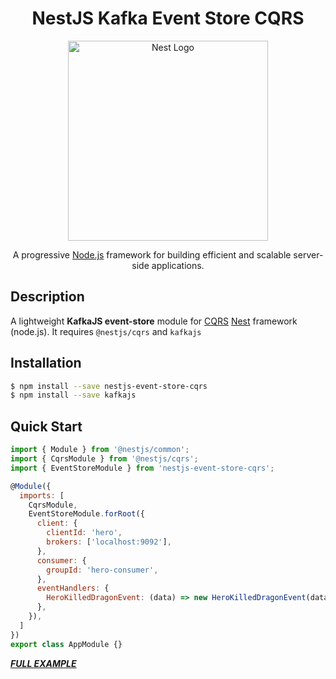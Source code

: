 <h1 align="center">
NestJS Kafka Event Store CQRS
</h1>
<p align="center">
  <a href="http://nestjs.com/" target="blank"><img src="https://nestjs.com/img/logo_text.svg" width="320" alt="Nest Logo" /></a>
</p>

[travis-image]: https://api.travis-ci.org/nestjs/nest.svg?branch=master
[travis-url]: https://travis-ci.org/nestjs/nest
[linux-image]: https://img.shields.io/travis/nestjs/nest/master.svg?label=linux
[linux-url]: https://travis-ci.org/nestjs/nest

  <p align="center">A progressive <a href="http://nodejs.org" target="blank">Node.js</a> framework for building efficient and scalable server-side applications.</p>
    
## Description

A lightweight **KafkaJS event-store** module for [CQRS](https://github.com/nestjs/cqrs) [Nest](https://github.com/kamilmysliwiec/nest) framework (node.js). It requires `@nestjs/cqrs` and `kafkajs`

## Installation

```bash
$ npm install --save nestjs-event-store-cqrs
$ npm install --save kafkajs
```

## Quick Start

```js
import { Module } from '@nestjs/common';
import { CqrsModule } from '@nestjs/cqrs';
import { EventStoreModule } from 'nestjs-event-store-cqrs';

@Module({
  imports: [
    CqrsModule,
    EventStoreModule.forRoot({
      client: {
        clientId: 'hero',
        brokers: ['localhost:9092'],
      },
      consumer: {
        groupId: 'hero-consumer',
      },
      eventHandlers: {
        HeroKilledDragonEvent: (data) => new HeroKilledDragonEvent(data),
      },
    }),
  ]
})
export class AppModule {}
```

[***FULL EXAMPLE***](https://github.com/woodroow/nestjs-event-store-cqrs-example)
